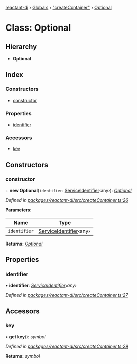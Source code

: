 [reactant-di](../README.md) › [Globals](../globals.md) › ["createContainer"](../modules/_createcontainer_.md) › [Optional](_createcontainer_.optional.md)

# Class: Optional

## Hierarchy

* **Optional**

## Index

### Constructors

* [constructor](_createcontainer_.optional.md#constructor)

### Properties

* [identifier](_createcontainer_.optional.md#identifier)

### Accessors

* [key](_createcontainer_.optional.md#key)

## Constructors

###  constructor

\+ **new Optional**(`identifier`: [ServiceIdentifier](../modules/_interfaces_.md#serviceidentifier)‹any›): *[Optional](_createcontainer_.optional.md)*

*Defined in [packages/reactant-di/src/createContainer.ts:26](https://github.com/unadlib/reactant/blob/0eb2298/packages/reactant-di/src/createContainer.ts#L26)*

**Parameters:**

Name | Type |
------ | ------ |
`identifier` | [ServiceIdentifier](../modules/_interfaces_.md#serviceidentifier)‹any› |

**Returns:** *[Optional](_createcontainer_.optional.md)*

## Properties

###  identifier

• **identifier**: *[ServiceIdentifier](../modules/_interfaces_.md#serviceidentifier)‹any›*

*Defined in [packages/reactant-di/src/createContainer.ts:27](https://github.com/unadlib/reactant/blob/0eb2298/packages/reactant-di/src/createContainer.ts#L27)*

## Accessors

###  key

• **get key**(): *symbol*

*Defined in [packages/reactant-di/src/createContainer.ts:29](https://github.com/unadlib/reactant/blob/0eb2298/packages/reactant-di/src/createContainer.ts#L29)*

**Returns:** *symbol*

